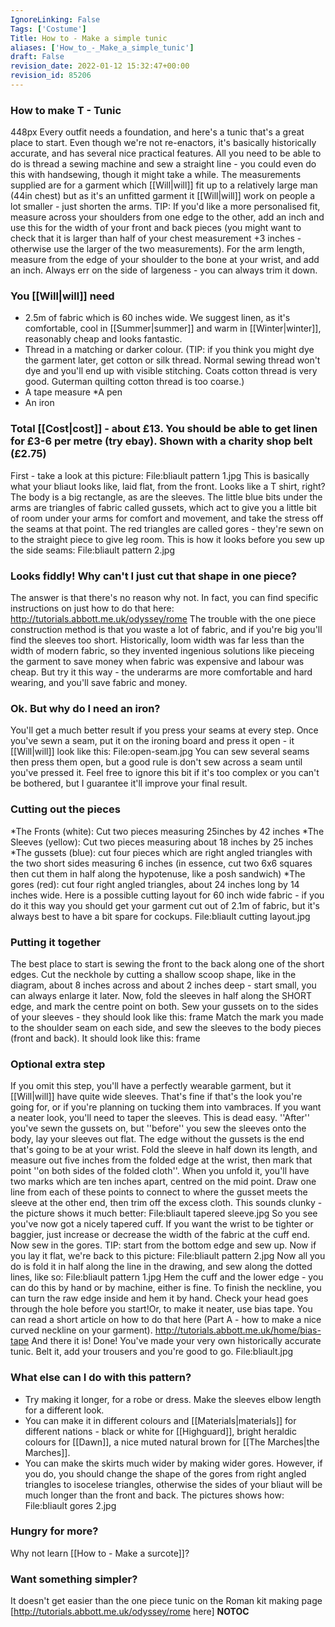 ```yaml
---
IgnoreLinking: False
Tags: ['Costume']
Title: How to - Make a simple tunic
aliases: ['How_to_-_Make_a_simple_tunic']
draft: False
revision_date: 2022-01-12 15:32:47+00:00
revision_id: 85206
---
```


### How to make T - Tunic
448px
Every outfit needs a foundation, and here's a tunic that's a great place to start. Even though we're not re-enactors, it's basically historically accurate, and has several nice practical features. All you need to be able to do is thread a sewing machine and sew a straight line - you could even do this with handsewing, though it might take a while. The measurements supplied are for a garment which [[Will|will]] fit up to a relatively large man (44in chest) but as it's an unfitted garment it [[Will|will]] work on people a lot smaller - just shorten the arms. 
TIP: If you'd like a more personalised fit, measure across your shoulders from one edge to the other, add an inch and use this for the width of your front and back pieces (you might want to check that it is larger than half of your chest measurement +3 inches - otherwise use the larger of the two measurements). For the arm length, measure from the edge of your shoulder to the bone at your wrist, and add an inch. Always err on the side of largeness - you can always trim it down.
### You [[Will|will]] need
* 2.5m of fabric which is 60 inches wide. We suggest linen, as it's comfortable, cool in [[Summer|summer]] and warm in [[Winter|winter]], reasonably cheap and looks fantastic. 
* Thread in a matching or darker colour. (TIP: if you think you might dye the garment later, get cotton or silk thread. Normal sewing thread won't dye and you'll end up with visible stitching. Coats cotton thread is very good. Guterman quilting cotton thread is too coarse.)
* A tape measure
*A pen
* An iron
### Total [[Cost|cost]] - about £13. You should be able to get linen for £3-6 per metre (try ebay). Shown with a charity shop belt (£2.75)
First - take a look at this picture:
File:bliault pattern 1.jpg
This is basically what your bliaut looks like, laid flat, from the front. Looks like a T shirt, right? The body is a big rectangle, as are the sleeves. The little blue bits under the arms are triangles of fabric called gussets, which act to give you a little bit of room under your arms for comfort and movement, and take the stress off the seams at that point. The red triangles are called gores - they're sewn on to the straight piece to give leg room.
This is how it looks before you sew up the side seams:
File:bliault pattern 2.jpg
### Looks fiddly! Why can't I just cut that shape in one piece?
The answer is that there's no reason why not. In fact, you can find specific instructions on just how to do that here:
http://tutorials.abbott.me.uk/odyssey/rome
The trouble with the one piece construction method is that you waste a lot of fabric, and if you're big you'll find the sleeves too short. Historically, loom width was far less than the width of modern fabric, so they invented ingenious solutions like pieceing the garment to save money when fabric was expensive and labour was cheap. But try it this way - the underarms are more comfortable and hard wearing, and you'll save fabric and money. 
### Ok. But why do I need an iron?
You'll get a much better result if you press your seams at every step. Once you've sewn a seam, put it on the ironing board and press it open - it [[Will|will]] look like this:
File:open-seam.jpg
You can sew several seams then press them open, but a good rule is don't sew across a seam until you've pressed it. Feel free to ignore this bit if it's too complex or you can't be bothered, but I guarantee it'll improve your final result. 
### Cutting out the pieces
*The Fronts (white): Cut two pieces measuring 25inches by 42 inches
*The Sleeves (yellow): Cut two pieces measuring about 18 inches by 25 inches
*The gussets (blue): cut four pieces which are right angled triangles with the two short sides measuring 6 inches (in essence, cut two 6x6 squares then cut them in half along the hypotenuse, like a posh sandwich)
*The gores (red): cut four right angled triangles, about 24 inches long by 14 inches wide. 
Here is a possible cutting layout for 60 inch wide fabric - if you do it this way you should get your garment cut out of 2.1m of fabric, but it's always best to have a bit spare for cockups.
File:bliault cutting layout.jpg
### Putting it together
The best place to start is sewing the front to the back along one of the short edges. Cut the neckhole by cutting a shallow scoop shape, like in the diagram, about 8 inches across and about 2 inches deep - start small, you can always enlarge it later. 
Now, fold the sleeves in half along the SHORT edge, and mark the centre point on both. Sew your gussets on to the sides of your sleeves - they should look like this:
frame
Match the mark you made to the shoulder seam on each side, and sew the sleeves to the body pieces (front and back). It should look like this:
frame
### Optional extra step
If you omit this step, you'll have a perfectly wearable garment, but it [[Will|will]] have quite wide sleeves. That's fine if that's the look you're going for, or if you're planning on tucking them into vambraces. If you want a neater look, you'll need to taper the sleeves. This is dead easy.
''After'' you've sewn the gussets on, but ''before'' you sew the sleeves onto the body, lay your sleeves out flat. The edge without the gussets is the end that's going to be at your wrist. Fold the sleeve in half down its length, and measure out five inches from the folded edge at the wrist, then mark that point ''on both sides of the folded cloth''. When you unfold it, you'll have two marks which are ten inches apart, centred on the mid point. Draw one line from each of these points to connect to where the gusset meets the sleeve at the other end, then trim off the excess cloth. This sounds clunky - the picture shows it much better:
File:bliault tapered sleeve.jpg
So you see you've now got a nicely tapered cuff. If you want the wrist to be tighter or baggier, just increase or decrease the width of the fabric at the cuff end. 
Now sew in the gores. TIP: start from the bottom edge and sew up. Now if you lay it flat, we're back to this picture:
File:bliault pattern 2.jpg
Now all you do is fold it in half along the line in the drawing, and sew along the dotted lines, like so:
File:bliault pattern 1.jpg
Hem the cuff and the lower edge - you can do this by hand or by machine, either is fine. 
To finish the neckline, you can turn the raw edge inside and hem it by hand. Check your head goes through the hole before you start!Or, to make it neater, use bias tape. You can read a short article on how to do that here (Part A - how to make a nice curved neckline on your garment).
http://tutorials.abbott.me.uk/home/bias-tape
And there it is! Done! You've made your very own historically accurate tunic. Belt it, add your trousers and you're good to go.
File:bliault.jpg
### What else can I do with this pattern?
* Try making it longer, for a robe or dress. Make the sleeves elbow length for a different look. 
* You can make it in different colours and [[Materials|materials]] for different nations - black or white for [[Highguard]], bright heraldic colours for [[Dawn]], a nice muted natural brown for [[The Marches|the Marches]]. 
* You can make the skirts much wider by making wider gores. However, if you do, you should change the shape of the gores from right angled triangles to isocelese triangles, otherwise the sides of your bliaut will be much longer than the front and back. The pictures shows how:
File:bliault gores 2.jpg
### Hungry for more?
Why not learn [[How to - Make a surcote]]?
### Want something simpler?
It doesn't get easier than the one piece tunic on the Roman kit making page [http://tutorials.abbott.me.uk/odyssey/rome here]
__NOTOC__